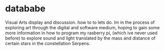 # datababe
Visual Arts display and discussion. how to to lets do. 
Im in the process of exploring art through the digital and software medium, hoping to gain some more information in how to program my rasberry pi, (which ive never used before) to explore sound and light translated by the mass and distance of certain stars in the constellation Serpens. 
